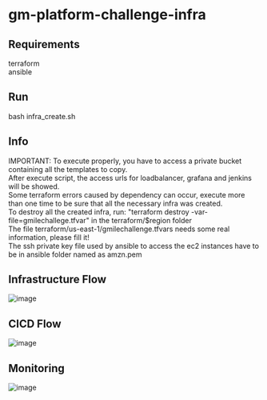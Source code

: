 # gm-platform-challenge-infra

Requirements
--------------------
terraform<br>
ansible<br>

Run
--------------------
bash infra_create.sh

Info
-------------------
IMPORTANT: To execute properly, you have to access a private bucket containing all the templates to copy.<br>
After execute script, the access urls for loadbalancer, grafana and jenkins will be showed.<br>
Some terraform errors caused by dependency can occur, execute more than one time to be sure that all the necessary infra was created.<br>
To destroy all the created infra, run: "terraform destroy -var-file=gmilechallege.tfvar" in the terraform/$region folder<br>
The file terraform/us-east-1/gmilechallenge.tfvars needs some real information, please fill it!<br>
The ssh private key file used by ansible to access the ec2 instances have to be in ansible folder named as amzn.pem<br>


Infrastructure Flow
-------------------
![image](https://user-images.githubusercontent.com/998731/110172113-6cb45700-7ddb-11eb-9e59-2012155bdc22.png)

CICD Flow
-------------------
![image](https://user-images.githubusercontent.com/998731/110172216-8f467000-7ddb-11eb-8b52-f1b054d71d77.png)

Monitoring
-------------------
![image](https://user-images.githubusercontent.com/998731/110175666-ed298680-7de0-11eb-88da-75dbb976799a.png)
